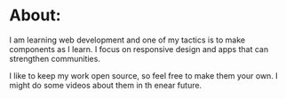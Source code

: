 # About:

I am learning web development and one of my tactics is to make components as I learn.  I focus on responsive design and apps that can strengthen communities.

I like to keep my work open source, so feel free to make them your own.  I might do some videos about them in th enear future.
